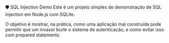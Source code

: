 🛡️ SQL Injection Demo
Este é um projeto simples de demonstração de SQL Injection em Node.js com SQLite.

O objetivo é mostrar, na prática, como uma aplicação mal construída pode permitir que um invasor burle o sistema de autenticação, e como evitar isso com prepared statements.
